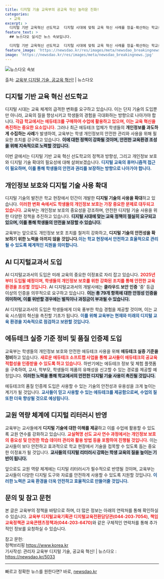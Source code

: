 ```yaml
---
title: 디지털 기술 교육부의 공교육 혁신 놀라운 진화!
categories:
  - 교육
excerpt: >
  디지털 기반 교육혁신 선도학교  디지털 시대에 맞춰 교육 혁신 사례를 창출·확산하는 학교로서, 각급 학교에서…
feature_text: >
  ## 뉴스다오 실시간 뉴스 속보입니다.

  디지털 기반 교육혁신 선도학교  디지털 시대에 맞춰 교육 혁신 사례를 창출·확산하는 학교로서, 각급 학교에서…
feature_image: 'https://newsdao.kr/res/images/meta/newsdao_breakingnews.jpg'
image: 'https://newsdao.kr/res/images/meta/newsdao_breakingnews.jpg'
---
```


![뉴스다오 속보](https://newsdao.kr/res/images/meta/newsdao_breakingnews.jpg)

<p>출처: <a href="https://newsdao.kr/5033" rel="dofollow">교육부 디지털 기술, 공교육 혁신!</a> | 뉴스다오</p>

<h2 data-ke-size="size26">디지털 기반 교육 혁신 선도학교</h2>

<p data-ke-size="size16">디지털 시대는 교육 체계의 급격한 변화를 요구하고 있습니다. 이는 단지 기술의 도입뿐만 아니라, 교육의 질을 향상시키고 학생들의 경험을 극대화하는 방향으로 나아가야 합니다. <b><span style="color: #ee2323;">각급 학교에서는 에듀테크를 구매하여 수업에 활용하고 있으며, 이는 교육 혁신을 촉진하는 중요한 요소입니다.</span></b> 그러나 최근 에듀테크 업체가 학생들의 <b>개인정보를 과도하게 수집하는 사례</b>가 발생하여, 교육부는 학생 개인정보의 안전한 관리와 사용을 위해 필요한 조치를 강구하고 있습니다. <b><span style="background-color: #21538527;">이에 대한 정책이 강화될 것이며, 안전한 교육환경 조성을 위해 지속적으로 노력할 것입니다.</span></b></p>

<p data-ke-size="size16">이번 글에서는 디지털 기반 교육 혁신 선도학교의 정책과 방향성, 그리고 개인정보 보호와 디지털 기술 확대의 필요성에 대해 살펴보겠습니다. <b><span style="color: #1a5490;">디지털 교육의 휴머니즘적 접근이 필요하며, 이를 통해 학생들의 안전과 권리를 보장하는 방향으로 나아가야 합니다.</span></b></p>

<h2 data-ke-size="size26">개인정보 보호와 디지털 기술 사용 확대</h2>

<p data-ke-size="size16">디지털 기술의 발전은 학교 현장에서 민간이 개발한 <b>디지털 기술의 사용을 확대</b>하고 있습니다. <b><span style="color: #ee2323;">이러한 변화 속에서도 학생들의 개인정보 보호는 가장 중요한 문제로 대두되고 있습니다.</span></b> 교육부는 개인정보 보호의 중요성을 강조하며, 안전한 디지털 기술 사용을 위한 다양한 정책을 추진하고 있습니다. <b><span style="background-color: #21538527;">디지털 시대에 맞는 교육 정책이 절실히 요구되고 있으며, 이를 통해 학생들의 안전을 보장할 수 있습니다.</span></b></p>

<p data-ke-size="size16">교육부는 앞으로도 개인정보 보호 조치를 철저히 강화하고, <b>디지털 기술의 안전성을 확보하기 위한 노력을 아끼지 않을 것입니다.</b><b><span style="color: #1a5490;">이는 학교 현장에서 안전하고 효율적으로 관리될 수 있도록 체계적인 지원을 의미합니다.</span></b></p>

<h2 data-ke-size="size26">AI 디지털교과서 도입</h2>

<p data-ke-size="size16">AI 디지털교과서의 도입은 미래 교육의 중요한 이정표로 자리 잡고 있습니다. <b><span style="color: #ee2323;">2025년부터 도입될 예정이며, 학생들의 개인정보 보호를 위한 강화된 조치를 통해 안전한 교육 환경을 조성할 것입니다.</span></b> AI 디지털교과서의 개발사에는 <b>클라우드 보안 인증</b> '중' 등급 이상의 인증을 의무적으로 요구하고 있습니다. <b><span style="background-color: #21538527;">이는 총 79개 항목에 대한 안정성 인증을 의미하며, 이를 위반할 경우에는 벌칙이나 과징금이 부과될 수 있습니다.</span></b></p>

<p data-ke-size="size16">AI 디지털교과서의 도입은 학생들에게 더욱 풍부한 학습 경험을 제공할 것이며, 이는 교육 시스템의 혁신을 촉진할 기초가 됩니다. <b><span style="color: #1a5490;">이를 위해 교육부는 현재와 미래의 디지털 교육 환경을 지속적으로 점검하고 보완할 것입니다.</span></b></p>

<h2 data-ke-size="size26">에듀테크 실증 기준 정비 및 품질 인증제 도입</h2>

<p data-ke-size="size16">교육부는 학생들의 개인정보 보호와 안전한 에듀테크 사용을 위해 <b>에듀테크 실증 기준을 정비</b>하고 있습니다. <b><span style="color: #ee2323;">새로운 에듀테크 소프트랩 사업을 통해 교사들이 에듀테크의 공교육 적합성을 인증받을 수 있도록 하고 있습니다.</span></b> 하반기에는 에듀테크 정보 및 체험 플랫폼을 구축하여, 교사, 학부모, 학생들이 제품의 유해성을 신고할 수 있는 경로를 제공할 예정입니다. <b><span style="background-color: #21538527;">이러한 노력을 통해 학교에서의 안전한 디지털 기술 사용이 촉진될 것입니다.</span></b></p>

<p data-ke-size="size16">에듀테크의 품질 인증제 도입은 사용할 수 있는 기술의 안전성과 유용성을 크게 높이는 계기가 될 것입니다. <b><span style="color: #1a5490;">교사들이 믿고 사용할 수 있는 에듀테크를 제공함으로써, 수업의 질 또한 더욱 향상될 것으로 예상됩니다.</span></b></p>

<h2 data-ke-size="size26">교원 역량 체계에 디지털 리터러시 반영</h2>

<p data-ke-size="size16">교육부는 교사들에게 <b>디지털 기술에 대한 이해를 제공</b>하고 이를 수업에 활용할 수 있도록 교원 연수를 강화하고 있습니다. <b><span style="color: #ee2323;">교실혁명 선도 교사 연수 과정에서는 개인정보 보호의 중요성 및 안전한 학습 데이터 관리와 활용 방법 등을 포함하여 진행될 것입니다.</span></b> 이는 교사들이 보다 안전하고 효과적으로 학교 현장에서 기술을 접목할 수 있도록 돕는 중요한 이정표가 될 것입니다. <b><span style="background-color: #21538527;">교사들의 디지털 리터러시 강화는 학생 교육의 질을 높이는 기반이 됩니다.</span></b></p>

<p data-ke-size="size16">앞으로도 교원 역량 체계에는 디지털 리터러시가 필수적으로 반영될 것이며, 교육부는 교사들이 다양한 디지털 도구와 자료를 안전하게 사용할 수 있도록 지원할 것입니다. <b><span style="color: #1a5490;">이러한 노력은 교육 환경을 더욱 안전하고 효율적으로 만들어줄 것입니다.</span></b></p>

<h2 data-ke-size="size26">문의 및 참고 문헌</h2>

<p data-ke-size="size16">본 글은 교육부의 정책을 바탕으로 하며, 더 많은 정보는 아래의 연락처를 통해 확인하실 수 있습니다. <b><span style="color: #ee2323;">교육부 디지털교육기획관 디지털교육전환담당관(044-203-7054)</span></b>, <b><span style="color: #ee2323;">책임교육정책관 교육콘텐츠정책과(044-203-6470)</span></b>와 같은 구체적인 연락처를 통해 추가적인 정보를 요청하실 수 있습니다.</p>

<p data-ke-size="size16">참고 문헌:<br />
정책브리핑 <a href="https://https://www.korea.kr" target="_blank">https://www.korea.kr</a><br />
기사작성: 관리자 교육부 디지털 기술, 공교육 혁신! | 뉴스다오  : <a href="https://newsdao.kr/5033" target="_blank">https://newsdao.kr/5033</a></p>

<hr /> 

빠르고 정확한 뉴스를 원한다면? 바로, <a href="https://newsdao.kr" rel="dofollow">newsdao.kr</a>


